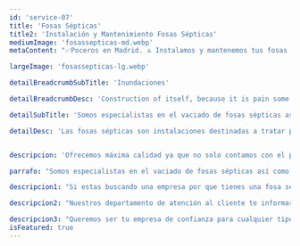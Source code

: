 ```yaml
---
id: 'service-07'
title: 'Fosas Sépticas'
title2: 'Instalación y Mantenimiento Fosas Sépticas'
mediumImage: 'fosassepticas-md.webp'
metaContent: "✅Poceros en Madrid. 🔝 Instalamos y mantenemos tus fosas sépticas. 📢 Mejores precios del mercado. ☎️​ 680 394 539"

largeImage: 'fosassepticas-lg.webp'

detailBreadcrumbSubTitle: 'Inundaciones'

detailBreadcrumbDesc: 'Construction of itself, because it is pain some proper style design occur are pleasure'

detailSubTitle: 'Somos especialistas en el vaciado de fosas sépticas así como en la instalación, mantenimiento y limpieza de estas. En Grupal garantizamos un servicio completo y con los mejores resultados'

detailDesc: 'Las fosas sépticas son instalaciones destinadas a tratar parte de las aguas residuales que se generan en una casa o grupo de viviendas donde no hay alcantarillado y puede llegar atascarse.'


descripcion: 'Ofrecemos máxima calidad ya que no solo contamos con el personal más eficiente y especializado si no que contamos con el mejor de los equipos para realizar el vaciado mediante bombeo y tras ello poder realizar el transporte del cieno a la planta de recogida de residuos como la normativa obliga. Supervisamos la limpieza de principio a fin. Sacamos la materia del pozo o fosa hasta el vaciado completo.'

parrafo: "Somos especialistas en el vaciado de fosas sépticas así como en el mantenimiento y limpieza de las mismas"

descripcion1: "Si estas buscando una empresa por que tienes una fosa séptica y necesitas que sea vaciada, realizar el mantenimiento correspondiente habitual o realizar alguna revisión por algún problema puntual, somos tu mejor opción así que no dudes en llamarnos para consultar nuestros precios económicos o solicitar nuestros servicios . ."

descripcion2: "Nuestros departamento de atención al cliente te informará del horario disponible para asistir al lugar de la incidencia, confirmando así con el cliente día y hora a la que el técnico acudirá en su ayuda."

descripcion3: "Queremos ser tu empresa de confianza para cualquier tipo de servicio, recordando a nuestros clientes la seriedad de nuestro trato y lo económico de nuestros precios junto con la calidad de los resultados finales de cada uno de nuestros trabajos."
isFeatured: true
---
```

